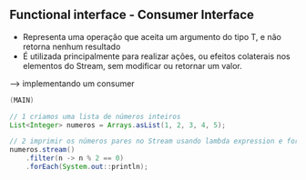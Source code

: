 ## Functional interface - Consumer Interface 
- Representa uma operação que aceita um argumento do tipo T, e não retorna nenhum resultado
- É utilizada principalmente para realizar ações, ou efeitos colaterais nos elementos do Stream, sem modificar ou retornar um valor.

--> implementando um consumer

```java
(MAIN)

// 1 criamos uma lista de números inteiros
List<Integer> numeros = Arrays.asList(1, 2, 3, 4, 5);

// 2 imprimir os números pares no Stream usando lambda expression e forEach
numeros.stream()
	.filter(n -> n % 2 == 0)
	.forEach(System.out::println);
```


